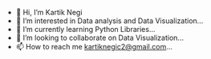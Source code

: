 - 👋 Hi, I’m Kartik Negi
- 👀 I’m interested in Data analysis and Data Visualization...
- 🌱 I’m currently learning Python Libraries...
- 💞️ I’m looking to collaborate on Data Visualization...
- 📫 How to reach me kartiknegic2@gmail.com...

<!---
Kartiknegi26/Kartiknegi26 is a ✨ special ✨ repository because its `README.md` (this file) appears on your GitHub profile.
You can click the Preview link to take a look at your changes.
--->
